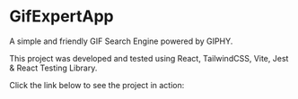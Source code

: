 # GifExpertApp

A simple and friendly GIF Search Engine powered by GIPHY.

This project was developed and tested using React, TailwindCSS, Vite, Jest & React Testing Library.

Click the link below to see the project in action:
